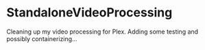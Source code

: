 # StandaloneVideoProcessing
Cleaning up my video processing for Plex. Adding some testing and possibly containerizing...
